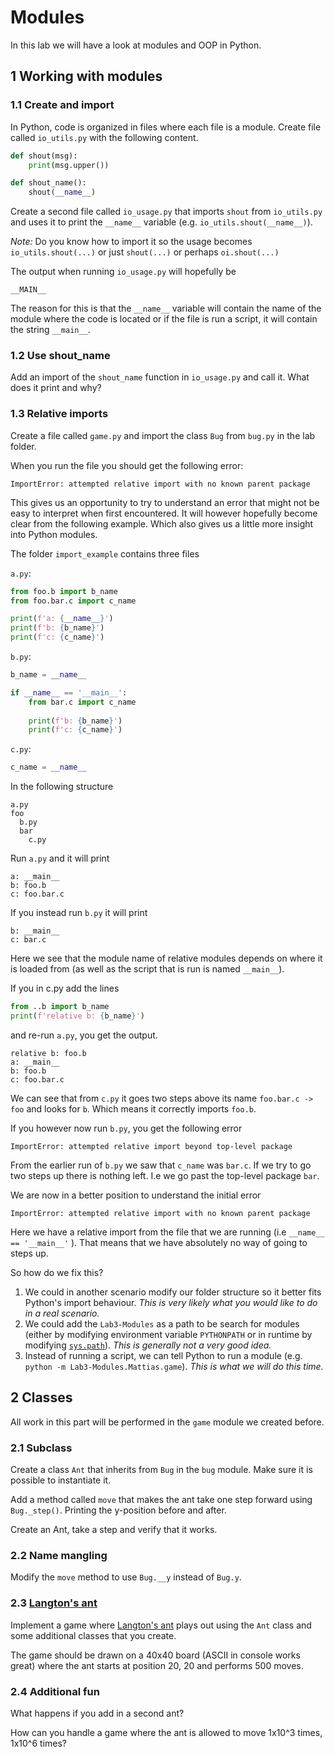 # Modules

In this lab we will have a look at modules and OOP in Python.

## 1 Working with modules

### 1.1 Create and import
In Python, code is organized in files where each file is a module. Create file called `io_utils.py` with the following content.

```python
def shout(msg):
    print(msg.upper())

def shout_name():
    shout(__name__)
```

Create a second file called `io_usage.py` that imports `shout` from `io_utils.py` and uses it to print the `__name__` variable (e.g. `io_utils.shout(__name__)`).

_Note:_ Do you know how to import it so the usage becomes `io_utils.shout(...)` or just `shout(...)` or perhaps `oi.shout(...)`

The output when running `io_usage.py` will hopefully be

```
__MAIN__
```

The reason for this is that the `__name__` variable  will contain the name of the module where the code is located or if the file is run a script, it will contain the string `__main__`.

### 1.2 Use shout_name

Add an import of the `shout_name` function in `io_usage.py` and call it. What does it print and why?

### 1.3 Relative imports

Create a file called `game.py` and import the class `Bug` from `bug.py` in the lab folder.

When you run the file you should get the following error:

```
ImportError: attempted relative import with no known parent package
```

This gives us an opportunity to try to understand an error that might not be easy to interpret when first encountered. It will however hopefully become clear from the following example. Which also gives us a little more insight into Python modules.

The folder `import_example` contains three files

`a.py`:
```python
from foo.b import b_name
from foo.bar.c import c_name

print(f'a: {__name__}')
print(f'b: {b_name}')
print(f'c: {c_name}')
```

`b.py`:
```python
b_name = __name__

if __name__ == '__main__':
    from bar.c import c_name
    
    print(f'b: {b_name}')
    print(f'c: {c_name}')
```

`c.py`:
```python
c_name = __name__
```

In the following structure

```
a.py
foo
  b.py
  bar
    c.py
```

Run `a.py` and it will print

```
a: __main__
b: foo.b
c: foo.bar.c
```

If you instead run `b.py` it will print

```
b: __main__
c: bar.c
```

Here we see that the module name of relative modules depends on where it is loaded from (as well as the script that is run is named `__main__`).

If you in c.py add the lines

```python
from ..b import b_name
print(f'relative b: {b_name}')
```

and re-run `a.py`, you get the output.

```
relative b: foo.b
a: __main__
b: foo.b
c: foo.bar.c
```

We can see that from `c.py` it goes two steps above its name `foo.bar.c -> foo` and looks for `b`. Which means it correctly imports `foo.b`.

If you however now run `b.py`, you get the following error
```
ImportError: attempted relative import beyond top-level package
```

From the earlier run of `b.py` we saw that `c_name` was `bar.c`. If we try to go two steps up there is nothing left. I.e we go past the top-level package `bar`.

We are now in a better position to understand the initial error

```
ImportError: attempted relative import with no known parent package
```

Here we have a relative import from the file that we are running (i.e `__name__ == '__main__'` ). That means that we have absolutely no way of going to steps up.

So how do we fix this?

1. We could in another scenario modify our folder structure so it better fits Python's import behaviour. _This is very likely what you would like to do in a real scenario._
2. We could add the `Lab3-Modules` as a path to be search for modules (either by modifying environment variable `PYTHONPATH` or in runtime by modifying [`sys.path`](https://docs.python.org/3/library/sys.html#sys.path)). _This is generally not a very good idea._
3. Instead of running a script, we can tell Python to run a module (e.g. `python -m Lab3-Modules.Mattias.game`). _This is what we will do this time._

## 2 Classes

All work in this part will be performed in the `game` module we created before.

### 2.1 Subclass

Create a class `Ant` that inherits from `Bug` in the `bug` module. Make sure it is possible to instantiate it.

Add a method called `move` that makes the ant take one step forward using `Bug._step()`. Printing the y-position before and after.

Create an Ant, take a step and verify that it works.

### 2.2 Name mangling

Modify the `move` method to use `Bug.__y` instead of `Bug.y`.

### 2.3 [Langton's ant](https://en.wikipedia.org/wiki/Langton%27s_ant)

Implement a game where [Langton's ant](https://en.wikipedia.org/wiki/Langton%27s_ant) plays out using the `Ant` class and some additional classes that you create.

The game should be drawn on a 40x40 board (ASCII in console works great) where the ant starts at position 20, 20 and performs 500 moves.

### 2.4 Additional fun

What happens if you add in a second ant?

How can you handle a game where the ant is allowed to move 1x10^3 times, 1x10^6 times?